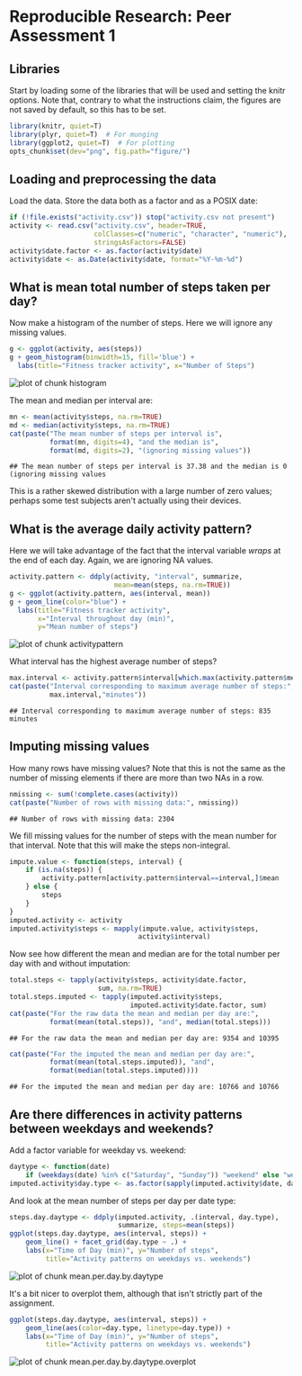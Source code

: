 # Reproducible Research: Peer Assessment 1

## Libraries
Start by loading some of the libraries that will be used and
setting the knitr options.  Note that, contrary to what the instructions
claim, the figures are not saved by default, so this has to be set.

```r
library(knitr, quiet=T)
library(plyr, quiet=T)  # For munging
library(ggplot2, quiet=T)  # For plotting
opts_chunk$set(dev="png", fig.path="figure/")
```

## Loading and preprocessing the data

Load the data.  Store the data both as a factor and as a POSIX date: 

```r
if (!file.exists("activity.csv")) stop("activity.csv not present")
activity <- read.csv("activity.csv", header=TRUE, 
                     colClasses=c("numeric", "character", "numeric"),
                     stringsAsFactors=FALSE)
activity$date.factor <- as.factor(activity$date)
activity$date <- as.Date(activity$date, format="%Y-%m-%d")
```


## What is mean total number of steps taken per day?

Now make a histogram of the number of steps.  Here
we will ignore any missing values.


```r
g <- ggplot(activity, aes(steps))
g + geom_histogram(binwidth=15, fill='blue') + 
  labs(title="Fitness tracker activity", x="Number of Steps")
```

![plot of chunk histogram](figure/histogram.png) 

The mean and median per interval are:

```r
mn <- mean(activity$steps, na.rm=TRUE)
md <- median(activity$steps, na.rm=TRUE)
cat(paste("The mean number of steps per interval is", 
          format(mn, digits=4), "and the median is", 
          format(md, digits=2), "(ignoring missing values"))
```

```
## The mean number of steps per interval is 37.38 and the median is 0 (ignoring missing values
```

This is a rather skewed distribution with a large number
of zero values; perhaps some test subjects aren't actually
using their devices.


## What is the average daily activity pattern?

Here we will take advantage of the fact that the interval variable
*wraps* at the end of each day.  Again, we are ignoring NA values.


```r
activity.pattern <- ddply(activity, "interval", summarize,
                          mean=mean(steps, na.rm=TRUE))
g <- ggplot(activity.pattern, aes(interval, mean))
g + geom_line(color="blue") + 
  labs(title="Fitness tracker activity", 
       x="Interval throughout day (min)",
       y="Mean number of steps")
```

![plot of chunk activitypattern](figure/activitypattern.png) 

What interval has the highest average number of steps?

```r
max.interval <- activity.pattern$interval[which.max(activity.pattern$mean)]
cat(paste("Interval corresponding to maximum average number of steps:",
          max.interval,"minutes"))
```

```
## Interval corresponding to maximum average number of steps: 835 minutes
```

## Imputing missing values

How many rows have missing values?  Note that this is not the
same as the number of missing elements if there are more
than two NAs in a row.

```r
nmissing <- sum(!complete.cases(activity))
cat(paste("Number of rows with missing data:", nmissing))
```

```
## Number of rows with missing data: 2304
```

We fill missing values for the number of steps with the mean number 
for that interval.   Note that this will make the steps non-integral.


```r
impute.value <- function(steps, interval) {
    if (is.na(steps)) {
        activity.pattern[activity.pattern$interval==interval,]$mean
    } else {
        steps
    }
}
imputed.activity <- activity
imputed.activity$steps <- mapply(impute.value, activity$steps, 
                                activity$interval)
```

Now see how different the mean and median are for the total
number per day with and without imputation:

```r
total.steps <- tapply(activity$steps, activity$date.factor,
                      sum, na.rm=TRUE)
total.steps.imputed <- tapply(imputed.activity$steps,
                              imputed.activity$date.factor, sum)
cat(paste("For the raw data the mean and median per day are:",
          format(mean(total.steps)), "and", median(total.steps)))
```

```
## For the raw data the mean and median per day are: 9354 and 10395
```

```r
cat(paste("For the imputed the mean and median per day are:",
          format(mean(total.steps.imputed)), "and", 
          format(median(total.steps.imputed))))
```

```
## For the imputed the mean and median per day are: 10766 and 10766
```

## Are there differences in activity patterns between weekdays and weekends?

Add a factor variable for weekday vs. weekend:

```r
daytype <- function(date) 
    if (weekdays(date) %in% c("Saturday", "Sunday")) "weekend" else "weekday"
imputed.activity$day.type <- as.factor(sapply(imputed.activity$date, daytype))
```

And look at the mean number of steps per day per date type:

```r
steps.day.daytype <- ddply(imputed.activity, .(interval, day.type),
                           summarize, steps=mean(steps))
ggplot(steps.day.daytype, aes(interval, steps)) + 
    geom_line() + facet_grid(day.type ~ .) +
    labs(x="Time of Day (min)", y="Number of steps",
         title="Activity patterns on weekdays vs. weekends")
```

![plot of chunk mean.per.day.by.daytype](figure/mean.per.day.by.daytype.png) 

It's a bit nicer to overplot them, although that isn't
strictly part of the assignment.

```r
ggplot(steps.day.daytype, aes(interval, steps)) + 
    geom_line(aes(color=day.type, linetype=day.type)) +
    labs(x="Time of Day (min)", y="Number of steps",
         title="Activity patterns on weekdays vs. weekends")
```

![plot of chunk mean.per.day.by.daytype.overplot](figure/mean.per.day.by.daytype.overplot.png) 
